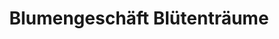 ---
title: "Blumengeschäft Blütenträume"
url: /goerlitz/blumengeschaeft-bluetentraeume/
shop: Blumen
---